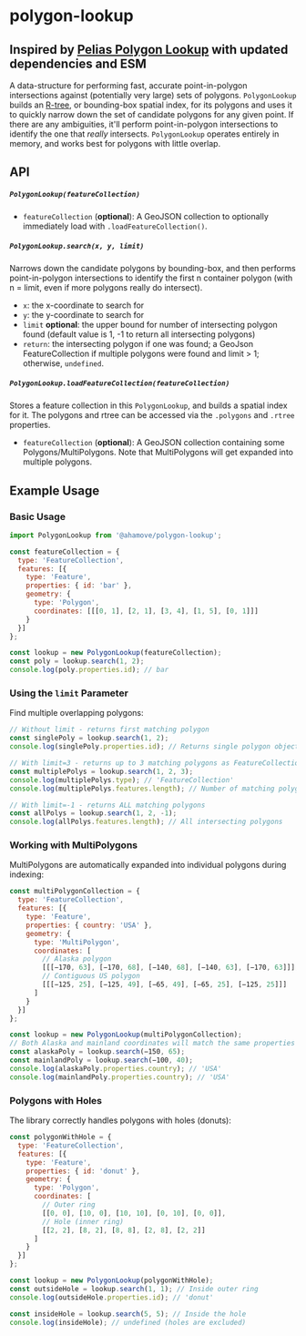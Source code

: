 # polygon-lookup

<!-- [![Greenkeeper badge](https://badges.greenkeeper.io/pelias/polygon-lookup.svg)](https://greenkeeper.io/)

[![NPM](https://nodei.co/npm/polygon-lookup.png)](https://nodei.co/npm/polygon-lookup/) -->

## Inspired by [Pelias Polygon Lookup](https://github.com/pelias/polygon-lookup) with updated dependencies and ESM

A data-structure for performing fast, accurate point-in-polygon intersections against (potentially very large) sets of
polygons. `PolygonLookup` builds an [R-tree](http://en.wikipedia.org/wiki/R-tree), or bounding-box spatial index, for its
polygons and uses it to quickly narrow down the set of candidate polygons for any given point. If there are any
ambiguities, it'll perform point-in-polygon intersections to identify the one that *really* intersects. `PolygonLookup`
operates entirely in memory, and works best for polygons with little overlap.

## API

##### `PolygonLookup(featureCollection)`

* `featureCollection` (**optional**): A GeoJSON collection to optionally immediately load with `.loadFeatureCollection()`.

##### `PolygonLookup.search(x, y, limit)`

Narrows down the candidate polygons by bounding-box, and then performs point-in-polygon intersections to identify the first n container polygon (with n = limit, even if more polygons really do intersect).

* `x`: the x-coordinate to search for
* `y`: the y-coordinate to search for
* `limit` **optional**: the upper bound for number of intersecting polygon found (default value is 1, -1 to return all intersecting polygons)
* `return`: the intersecting polygon if one was found; a GeoJson FeatureCollection if multiple polygons were found and limit > 1; otherwise, `undefined`.

##### `PolygonLookup.loadFeatureCollection(featureCollection)`

Stores a feature collection in this `PolygonLookup`, and builds a spatial index for it. The polygons and rtree can be
accessed via the `.polygons` and `.rtree` properties.

* `featureCollection` (**optional**): A GeoJSON collection containing some Polygons/MultiPolygons. Note that
    MultiPolygons will get expanded into multiple polygons.

## Example Usage

### Basic Usage

```javascript
import PolygonLookup from '@ahamove/polygon-lookup';

const featureCollection = {
  type: 'FeatureCollection',
  features: [{
    type: 'Feature',
    properties: { id: 'bar' },
    geometry: {
      type: 'Polygon',
      coordinates: [[[0, 1], [2, 1], [3, 4], [1, 5], [0, 1]]]
    }
  }]
};

const lookup = new PolygonLookup(featureCollection);
const poly = lookup.search(1, 2);
console.log(poly.properties.id); // bar
```

### Using the `limit` Parameter

Find multiple overlapping polygons:

```javascript
// Without limit - returns first matching polygon
const singlePoly = lookup.search(1, 2);
console.log(singlePoly.properties.id); // Returns single polygon object

// With limit=3 - returns up to 3 matching polygons as FeatureCollection
const multiplePolys = lookup.search(1, 2, 3);
console.log(multiplePolys.type); // 'FeatureCollection'
console.log(multiplePolys.features.length); // Number of matching polygons (up to 3)

// With limit=-1 - returns ALL matching polygons
const allPolys = lookup.search(1, 2, -1);
console.log(allPolys.features.length); // All intersecting polygons
```

### Working with MultiPolygons

MultiPolygons are automatically expanded into individual polygons during indexing:

```javascript
const multiPolygonCollection = {
  type: 'FeatureCollection',
  features: [{
    type: 'Feature',
    properties: { country: 'USA' },
    geometry: {
      type: 'MultiPolygon',
      coordinates: [
        // Alaska polygon
        [[[−170, 63], [−170, 68], [−140, 68], [−140, 63], [−170, 63]]],
        // Contiguous US polygon
        [[[−125, 25], [−125, 49], [−65, 49], [−65, 25], [−125, 25]]]
      ]
    }
  }]
};

const lookup = new PolygonLookup(multiPolygonCollection);
// Both Alaska and mainland coordinates will match the same properties
const alaskaPoly = lookup.search(−150, 65);
const mainlandPoly = lookup.search(−100, 40);
console.log(alaskaPoly.properties.country); // 'USA'
console.log(mainlandPoly.properties.country); // 'USA'
```

### Polygons with Holes

The library correctly handles polygons with holes (donuts):

```javascript
const polygonWithHole = {
  type: 'FeatureCollection',
  features: [{
    type: 'Feature',
    properties: { id: 'donut' },
    geometry: {
      type: 'Polygon',
      coordinates: [
        // Outer ring
        [[0, 0], [10, 0], [10, 10], [0, 10], [0, 0]],
        // Hole (inner ring)
        [[2, 2], [8, 2], [8, 8], [2, 8], [2, 2]]
      ]
    }
  }]
};

const lookup = new PolygonLookup(polygonWithHole);
const outsideHole = lookup.search(1, 1); // Inside outer ring
console.log(outsideHole.properties.id); // 'donut'

const insideHole = lookup.search(5, 5); // Inside the hole
console.log(insideHole); // undefined (holes are excluded)
```
